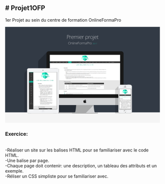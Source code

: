 <h2># Projet1OFP</h2>
1er Projet au sein du centre de formation OnlineFormaPro<br/>

![alt tag](Projet1Mockup.png)


<h3>Exercice:</h3><br/>
-Réaliser un site sur les balises HTML pour se familiariser avec le code HTML.<br/>
-Une balise par page.<br/>
-Chaque page doit contenir: une description, un tableau des attributs et un exemple.<br/>
-Réliser un CSS simpliste pour se familiariser avec.<br/>
